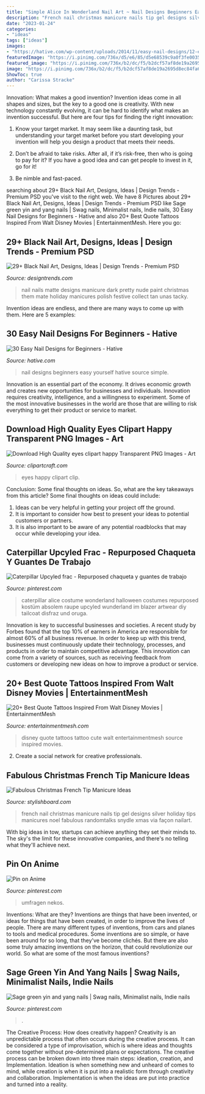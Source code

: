 ```yaml
---
title: "Simple Alice In Wonderland Nail Art ~ Nail Designs Beginners Easy Yourself Hative Source Simple"
description: "French nail christmas manicure nails tip gel designs silver holiday tips manicures noel fabulous randomtalks snydle xmas via façon nailart"
date: "2023-01-24"
categories:
- "ideas"
tags: ["ideas"]
images:
- "https://hative.com/wp-content/uploads/2014/11/easy-nail-designs/12-easy-nail-designs-for-beginners.jpg"
featuredImage: "https://i.pinimg.com/736x/d5/e6/85/d5e68539c9a0f3fe0035454e0e098a49--gothic-anime-gothic-lolita.jpg"
featured_image: "https://i.pinimg.com/736x/b2/dc/f5/b2dcf57af8de19a2695d8ec84fa66da3--caterpillar-costume-repurposed.jpg"
image: "https://i.pinimg.com/736x/b2/dc/f5/b2dcf57af8de19a2695d8ec84fa66da3--caterpillar-costume-repurposed.jpg"
ShowToc: true
author: "Carissa Stracke"
---
```



Innovation: What makes a good invention?
Invention ideas come in all shapes and sizes, but the key to a good one is creativity. With new technology constantly evolving, it can be hard to identify what makes an invention successful. But here are four tips for finding the right innovation:
1. Know your target market. It may seem like a daunting task, but understanding your target market before you start developing your invention will help you design a product that meets their needs.

2. Don’t be afraid to take risks. After all, if it’s risk-free, then who is going to pay for it? If you have a good idea and can get people to invest in it, go for it!
3. Be nimble and fast-paced.

	

		
searching about 29+ Black Nail Art, Designs, Ideas | Design Trends - Premium PSD you've visit to the right web. We have 8 Pictures about 29+ Black Nail Art, Designs, Ideas | Design Trends - Premium PSD like Sage green yin and yang nails | Swag nails, Minimalist nails, Indie nails, 30 Easy Nail Designs for Beginners - Hative and also 20+ Best Quote Tattoos Inspired From Walt Disney Movies | EntertainmentMesh. Here you go:
		
    
## 29+ Black Nail Art, Designs, Ideas | Design Trends - Premium PSD

<img loading=lazy src="https://images.designtrends.com/wp-content/uploads/2015/10/06121703/Pure-Black-Nail-Design.jpg" onerror="this.onerror=null;this.src='https://tse2.mm.bing.net/th?id=OIP.3P9cIUacg0FJZzrXTi1XrgHaHR&amp;pid=15.1';" alt="29+ Black Nail Art, Designs, Ideas | Design Trends - Premium PSD">

_Source: designtrends.com_

>nail nails matte designs manicure dark pretty nude paint christmas them mate holiday manicures polish festive collect tan unas tacky. 

	

Invention ideas are endless, and there are many ways to come up with them. Here are 5 examples:

    
## 30 Easy Nail Designs For Beginners - Hative

<img loading=lazy src="https://hative.com/wp-content/uploads/2014/11/easy-nail-designs/12-easy-nail-designs-for-beginners.jpg" onerror="this.onerror=null;this.src='https://tse2.mm.bing.net/th?id=OIP.zIAPX9oI3gGISoDX9lQIvQHaHb&amp;pid=15.1';" alt="30 Easy Nail Designs for Beginners - Hative">

_Source: hative.com_

>nail designs beginners easy yourself hative source simple. 

	

Innovation is an essential part of the economy. It drives economic growth and creates new opportunities for businesses and individuals. Innovation requires creativity, intelligence, and a willingness to experiment. Some of the most innovative businesses in the world are those that are willing to risk everything to get their product or service to market.

    
## Download High Quality Eyes Clipart Happy Transparent PNG Images - Art

<img loading=lazy src="https://clipartcraft.com/images/eyes-clipart-happy-2.png" onerror="this.onerror=null;this.src='https://tse1.mm.bing.net/th?id=OIP.jz5ag2QCLbUBzGoCYaFCUgHaD3&amp;pid=15.1';" alt="Download High Quality eyes clipart happy Transparent PNG Images - Art">

_Source: clipartcraft.com_

>eyes happy clipart clip. 

	

Conclusion: Some final thoughts on ideas.
So, what are the key takeaways from this article?
Some final thoughts on ideas could include:
1. Ideas can be very helpful in getting your project off the ground.
2. It is important to consider how best to present your ideas to potential customers or partners.
3. It is also important to be aware of any potential roadblocks that may occur while developing your idea.

    
## Caterpillar Upcyled Frac - Repurposed Chaqueta Y Guantes De Trabajo

<img loading=lazy src="https://i.pinimg.com/736x/b2/dc/f5/b2dcf57af8de19a2695d8ec84fa66da3--caterpillar-costume-repurposed.jpg" onerror="this.onerror=null;this.src='https://tse1.mm.bing.net/th?id=OIP.9BFLHBqFgRfL0yDcCNZodAHaJ4&amp;pid=15.1';" alt="Caterpillar Upcyled frac - Repurposed chaqueta y guantes de trabajo">

_Source: pinterest.com_

>caterpillar alice costume wonderland halloween costumes repurposed kostüm absolem raupe upcyled wunderland im blazer artwear diy tailcoat disfraz und oruga. 

	

Innovation is key to successful businesses and societies. A recent study by Forbes found that the top 10% of earners in America are responsible for almost 60% of all business revenue. In order to keep up with this trend, businesses must continuously update their technology, processes, and products in order to maintain competitive advantage. This innovation can come from a variety of sources, such as receiving feedback from customers or developing new ideas on how to improve a product or service.

    
## 20+ Best Quote Tattoos Inspired From Walt Disney Movies | EntertainmentMesh

<img loading=lazy src="https://i2.wp.com/entertainmentmesh.com/wp-content/uploads/2015/06/Cute-Disney-quote-Tattoo.jpg" onerror="this.onerror=null;this.src='https://tse1.mm.bing.net/th?id=OIP.9EWKJ4G7iQsxcuyTPfUZRwHaJ4&amp;pid=15.1';" alt="20+ Best Quote Tattoos Inspired From Walt Disney Movies | EntertainmentMesh">

_Source: entertainmentmesh.com_

>disney quote tattoos tattoo cute walt entertainmentmesh source inspired movies. 

	

2. Create a social network for creative professionals. 

    
## Fabulous Christmas French Tip Manicure Ideas

<img loading=lazy src="http://www.stylishboard.com/wp-content/uploads/2014/12/527.jpg" onerror="this.onerror=null;this.src='https://tse2.mm.bing.net/th?id=OIP.CYCpcEdV1_hyzDDm8Gy4ZAHaGe&amp;pid=15.1';" alt="Fabulous Christmas French Tip Manicure Ideas">

_Source: stylishboard.com_

>french nail christmas manicure nails tip gel designs silver holiday tips manicures noel fabulous randomtalks snydle xmas via façon nailart. 

	

With big ideas in tow, startups can achieve anything they set their minds to. The sky's the limit for these innovative companies, and there's no telling what they'll achieve next.

    
## Pin On Anime

<img loading=lazy src="https://i.pinimg.com/736x/d5/e6/85/d5e68539c9a0f3fe0035454e0e098a49--gothic-anime-gothic-lolita.jpg" onerror="this.onerror=null;this.src='https://tse1.mm.bing.net/th?id=OIP.LFRSs1pBEiAsbsU3SNnrFAHaJ_&amp;pid=15.1';" alt="Pin on Anime">

_Source: pinterest.com_

>umfragen nekos. 

	

Inventions: What are they?
Inventions are things that have been invented, or ideas for things that have been created, in order to improve the lives of people. There are many different types of inventions, from cars and planes to tools and medical procedures. Some inventions are so simple, or have been around for so long, that they've become clichés. But there are also some truly amazing inventions on the horizon, that could revolutionize our world. So what are some of the most famous inventions?

    
## Sage Green Yin And Yang Nails | Swag Nails, Minimalist Nails, Indie Nails

<img loading=lazy src="https://i.pinimg.com/736x/aa/59/b3/aa59b3fec5d2a75ce65602e94a4c22e5.jpg" onerror="this.onerror=null;this.src='https://tse3.mm.bing.net/th?id=OIP.RdypPDFapJrlWeE6CTwE9AHaHZ&amp;pid=15.1';" alt="Sage green yin and yang nails | Swag nails, Minimalist nails, Indie nails">

_Source: pinterest.com_

>. 

	

The Creative Process: How does creativity happen?
Creativity is an unpredictable process that often occurs during the creative process. It can be considered a type of improvisation, which is where ideas and thoughts come together without pre-determined plans or expectations. The creative process can be broken down into three main steps: ideation, creation, and Implementation. Ideation is when something new and unheard of comes to mind, while creation is when it is put into a realistic form through creativity and collaboration. Implementation is when the ideas are put into practice and turned into a reality.

